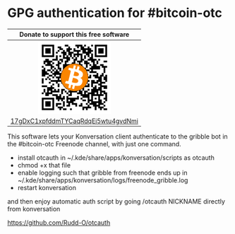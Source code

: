 GPG authentication for #bitcoin-otc
==========================

| Donate to support this free software |
|:------------------------------------:|
| <img width="164" height="164" title="" alt="" src="doc/bitcoin.png" /> |
| [17gDxC1xpfddmTYCaqRdqEi5wtu4gvdNmi](bitcoin:17gDxC1xpfddmTYCaqRdqEi5wtu4gvdNmi) |

This software lets your Konversation client authenticate to the gribble
bot in the #bitcoin-otc Freenode channel, with just one command.

- install otcauth in ~/.kde/share/apps/konversation/scripts as otcauth
- chmod +x that file
- enable logging such that gribble from freenode ends up in
  ~/.kde/share/apps/konversation/logs/freenode_gribble.log
- restart konversation

and then enjoy automatic auth script by going /otcauth NICKNAME
directly from konversation

https://github.com/Rudd-O/otcauth
